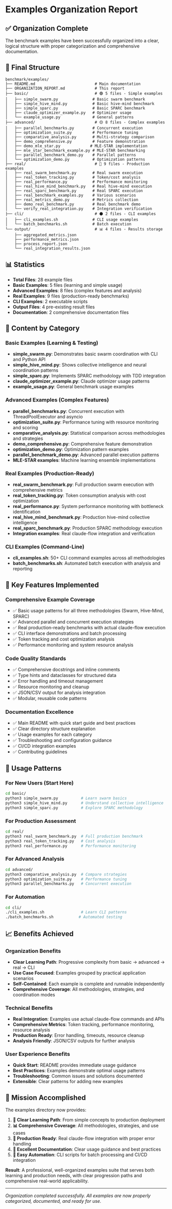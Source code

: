 # Examples Organization Report

## ✅ Organization Complete

The benchmark examples have been successfully organized into a clear, logical structure with proper categorization and comprehensive documentation.

## 📁 Final Structure

```
benchmark/examples/
├── README.md                          # Main documentation
├── ORGANIZATION_REPORT.md             # This report
├── basic/                             # 🟢 5 files - Simple examples
│   ├── simple_swarm.py               # Basic swarm benchmark
│   ├── simple_hive_mind.py           # Basic hive-mind benchmark  
│   ├── simple_sparc.py               # Basic SPARC benchmark
│   ├── claude_optimizer_example.py   # Optimizer usage
│   └── example_usage.py              # General patterns
├── advanced/                          # 🟡 8 files - Complex examples
│   ├── parallel_benchmarks.py        # Concurrent execution
│   ├── optimization_suite.py         # Performance tuning
│   ├── comparative_analysis.py       # Multi-strategy comparison
│   ├── demo_comprehensive.py         # Feature demonstration
│   ├── demo_mle_star.py             # MLE-STAR implementation
│   ├── mle_star_benchmark_example.py # MLE-STAR benchmarking
│   ├── parallel_benchmark_demo.py    # Parallel patterns
│   └── optimization_demo.py          # Optimization patterns
├── real/                              # 🔴 9 files - Production examples
│   ├── real_swarm_benchmark.py       # Real swarm execution
│   ├── real_token_tracking.py        # Token/cost analysis
│   ├── real_performance.py           # Performance monitoring
│   ├── real_hive_mind_benchmark.py   # Real hive-mind execution
│   ├── real_sparc_benchmark.py       # Real SPARC execution
│   ├── real_benchmark_examples.py    # Various scenarios
│   ├── real_metrics_demo.py          # Metrics collection
│   ├── demo_real_benchmark.py        # Real benchmark demo
│   └── verify_real_integration.py    # Integration verification
├── cli/                               # ⚫ 2 files - CLI examples
│   ├── cli_examples.sh               # CLI usage examples
│   └── batch_benchmarks.sh           # Batch execution
└── output/                            # 📊 4 files - Results storage
    ├── aggregated_metrics.json
    ├── performance_metrics.json
    ├── process_report.json
    └── real_integration_results.json
```

## 📊 Statistics

- **Total Files**: 28 example files
- **Basic Examples**: 5 files (learning and simple usage)
- **Advanced Examples**: 8 files (complex features and analysis)
- **Real Examples**: 9 files (production-ready benchmarks)
- **CLI Examples**: 2 executable scripts
- **Output Files**: 4 pre-existing result files
- **Documentation**: 2 comprehensive documentation files

## 🎯 Content by Category

### Basic Examples (Learning & Testing)
- **simple_swarm.py**: Demonstrates basic swarm coordination with CLI and Python API
- **simple_hive_mind.py**: Shows collective intelligence and neural coordination patterns
- **simple_sparc.py**: Implements SPARC methodology with TDD integration
- **claude_optimizer_example.py**: Claude optimizer usage patterns
- **example_usage.py**: General benchmark usage examples

### Advanced Examples (Complex Features)
- **parallel_benchmarks.py**: Concurrent execution with ThreadPoolExecutor and asyncio
- **optimization_suite.py**: Performance tuning with resource monitoring and scoring
- **comparative_analysis.py**: Statistical comparison across methodologies and strategies
- **demo_comprehensive.py**: Comprehensive feature demonstration
- **optimization_demo.py**: Optimization pattern examples
- **parallel_benchmark_demo.py**: Advanced parallel execution patterns
- **MLE-STAR examples**: Machine learning ensemble implementations

### Real Examples (Production-Ready)
- **real_swarm_benchmark.py**: Full production swarm execution with comprehensive metrics
- **real_token_tracking.py**: Token consumption analysis with cost optimization
- **real_performance.py**: System performance monitoring with bottleneck identification
- **real_hive_mind_benchmark.py**: Production hive-mind collective intelligence
- **real_sparc_benchmark.py**: Production SPARC methodology execution
- **Integration examples**: Real claude-flow integration and verification

### CLI Examples (Command-Line)
- **cli_examples.sh**: 50+ CLI command examples across all methodologies
- **batch_benchmarks.sh**: Automated batch execution with analysis and reporting

## 🔧 Key Features Implemented

### Comprehensive Example Coverage
- ✅ Basic usage patterns for all three methodologies (Swarm, Hive-Mind, SPARC)
- ✅ Advanced parallel and concurrent execution strategies
- ✅ Real production-ready benchmarks with actual claude-flow execution
- ✅ CLI interface demonstrations and batch processing
- ✅ Token tracking and cost optimization analysis
- ✅ Performance monitoring and system resource analysis

### Code Quality Standards
- ✅ Comprehensive docstrings and inline comments
- ✅ Type hints and dataclasses for structured data
- ✅ Error handling and timeout management
- ✅ Resource monitoring and cleanup
- ✅ JSON/CSV output for analysis integration
- ✅ Modular, reusable code patterns

### Documentation Excellence
- ✅ Main README with quick start guide and best practices
- ✅ Clear directory structure explanation
- ✅ Usage examples for each category
- ✅ Troubleshooting and configuration guidance
- ✅ CI/CD integration examples
- ✅ Contributing guidelines

## 🚀 Usage Patterns

### For New Users (Start Here)
```bash
cd basic/
python3 simple_swarm.py          # Learn swarm basics
python3 simple_hive_mind.py      # Understand collective intelligence
python3 simple_sparc.py          # Explore SPARC methodology
```

### For Production Assessment
```bash
cd real/
python3 real_swarm_benchmark.py  # Full production benchmark
python3 real_token_tracking.py   # Cost analysis
python3 real_performance.py      # Performance monitoring
```

### For Advanced Analysis
```bash
cd advanced/
python3 comparative_analysis.py  # Compare strategies
python3 optimization_suite.py    # Performance tuning
python3 parallel_benchmarks.py   # Concurrent execution
```

### For Automation
```bash
cd cli/
./cli_examples.sh                # Learn CLI patterns
./batch_benchmarks.sh           # Automated testing
```

## 📈 Benefits Achieved

### Organization Benefits
- **Clear Learning Path**: Progressive complexity from basic → advanced → real → CLI
- **Use Case Focused**: Examples grouped by practical application scenarios
- **Self-Contained**: Each example is complete and runnable independently
- **Comprehensive Coverage**: All methodologies, strategies, and coordination modes

### Technical Benefits  
- **Real Integration**: Examples use actual claude-flow commands and APIs
- **Comprehensive Metrics**: Token tracking, performance monitoring, resource analysis
- **Production Ready**: Error handling, timeouts, resource cleanup
- **Analysis Friendly**: JSON/CSV outputs for further analysis

### User Experience Benefits
- **Quick Start**: README provides immediate usage guidance
- **Best Practices**: Examples demonstrate optimal usage patterns  
- **Troubleshooting**: Common issues and solutions documented
- **Extensible**: Clear patterns for adding new examples

## 🎉 Mission Accomplished

The examples directory now provides:

1. **🎯 Clear Learning Path**: From simple concepts to production deployment
2. **📊 Comprehensive Coverage**: All methodologies, strategies, and use cases
3. **🔧 Production Ready**: Real claude-flow integration with proper error handling
4. **📖 Excellent Documentation**: Clear usage guidance and best practices
5. **🚀 Easy Automation**: CLI scripts for batch processing and CI/CD integration

**Result**: A professional, well-organized examples suite that serves both learning and production needs, with clear progression paths and comprehensive real-world applicability.

---

*Organization completed successfully. All examples are now properly categorized, documented, and ready for use.*